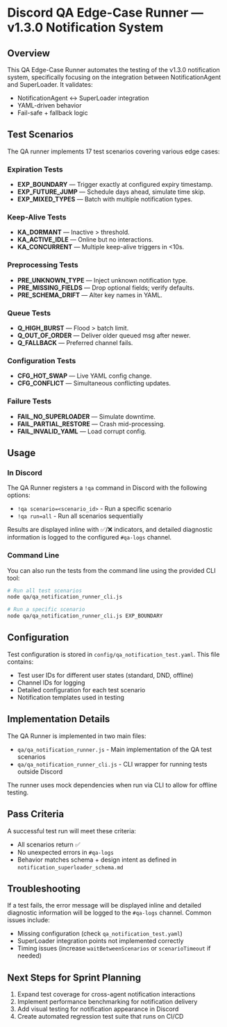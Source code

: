 # Discord QA Edge-Case Runner — v1.3.0 Notification System

## Overview

This QA Edge-Case Runner automates the testing of the v1.3.0 notification system, specifically focusing on the integration between NotificationAgent and SuperLoader. It validates:

- NotificationAgent ↔ SuperLoader integration
- YAML-driven behavior
- Fail-safe + fallback logic

## Test Scenarios

The QA runner implements 17 test scenarios covering various edge cases:

### Expiration Tests

- **EXP_BOUNDARY** — Trigger exactly at configured expiry timestamp.
- **EXP_FUTURE_JUMP** — Schedule days ahead, simulate time skip.
- **EXP_MIXED_TYPES** — Batch with multiple notification types.

### Keep-Alive Tests

- **KA_DORMANT** — Inactive > threshold.
- **KA_ACTIVE_IDLE** — Online but no interactions.
- **KA_CONCURRENT** — Multiple keep-alive triggers in <10s.

### Preprocessing Tests

- **PRE_UNKNOWN_TYPE** — Inject unknown notification type.
- **PRE_MISSING_FIELDS** — Drop optional fields; verify defaults.
- **PRE_SCHEMA_DRIFT** — Alter key names in YAML.

### Queue Tests

- **Q_HIGH_BURST** — Flood > batch limit.
- **Q_OUT_OF_ORDER** — Deliver older queued msg after newer.
- **Q_FALLBACK** — Preferred channel fails.

### Configuration Tests

- **CFG_HOT_SWAP** — Live YAML config change.
- **CFG_CONFLICT** — Simultaneous conflicting updates.

### Failure Tests

- **FAIL_NO_SUPERLOADER** — Simulate downtime.
- **FAIL_PARTIAL_RESTORE** — Crash mid-processing.
- **FAIL_INVALID_YAML** — Load corrupt config.

## Usage

### In Discord

The QA Runner registers a `!qa` command in Discord with the following options:

- `!qa scenario=<scenario_id>` - Run a specific scenario
- `!qa run=all` - Run all scenarios sequentially

Results are displayed inline with ✅/❌ indicators, and detailed diagnostic information is logged to the configured `#qa-logs` channel.

### Command Line

You can also run the tests from the command line using the provided CLI tool:

```bash
# Run all test scenarios
node qa/qa_notification_runner_cli.js

# Run a specific scenario
node qa/qa_notification_runner_cli.js EXP_BOUNDARY
```

## Configuration

Test configuration is stored in `config/qa_notification_test.yaml`. This file contains:

- Test user IDs for different user states (standard, DND, offline)
- Channel IDs for logging
- Detailed configuration for each test scenario
- Notification templates used in testing

## Implementation Details

The QA Runner is implemented in two main files:

- `qa/qa_notification_runner.js` - Main implementation of the QA test scenarios
- `qa/qa_notification_runner_cli.js` - CLI wrapper for running tests outside Discord

The runner uses mock dependencies when run via CLI to allow for offline testing.

## Pass Criteria

A successful test run will meet these criteria:

- All scenarios return ✅
- No unexpected errors in `#qa-logs`
- Behavior matches schema + design intent as defined in `notification_superloader_schema.md`

## Troubleshooting

If a test fails, the error message will be displayed inline and detailed diagnostic information will be logged to the `#qa-logs` channel. Common issues include:

- Missing configuration (check `qa_notification_test.yaml`)
- SuperLoader integration points not implemented correctly
- Timing issues (increase `waitBetweenScenarios` or `scenarioTimeout` if needed)

## Next Steps for Sprint Planning

1. Expand test coverage for cross-agent notification interactions
2. Implement performance benchmarking for notification delivery
3. Add visual testing for notification appearance in Discord
4. Create automated regression test suite that runs on CI/CD
